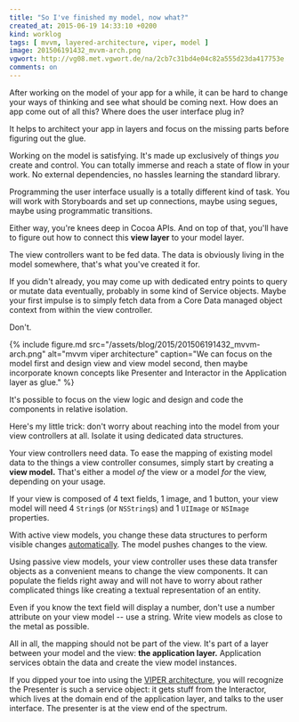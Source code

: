 ```yaml
---
title: "So I've finished my model, now what?"
created_at: 2015-06-19 14:33:10 +0200
kind: worklog
tags: [ mvvm, layered-architecture, viper, model ]
image: 201506191432_mvvm-arch.png
vgwort: http://vg08.met.vgwort.de/na/2cb7c31bd4e04c82a555d23da417753e
comments: on
---
```


After working on the model of your app for a while,  it can be hard to change your ways of thinking and see what should be coming next. How does an app come out of all this? Where does the user interface plug in?

It helps to architect your app in layers and focus on the missing parts before figuring out the glue.

Working on the model is satisfying. It's made up exclusively of things *you* create and control. You can totally immerse and reach a state of flow in your work. No external dependencies, no hassles learning the standard library.

Programming the user interface usually is a totally different kind of task. You will work with Storyboards and set up connections, maybe using segues, maybe using programmatic transitions.

Either way, you're knees deep in Cocoa APIs. And on top of that, you'll have to figure out how to connect this **view layer** to your model layer.

The view controllers want to be fed data. The data is obviously living in the model somewhere, that's what you've created it for.

If you didn't already, you may come up with dedicated entry points to query or mutate data eventually, probably in some kind of Service objects. Maybe your first impulse is to simply fetch data from a Core Data managed object context from within the view controller.

Don't.

{% include figure.md src="/assets/blog/2015/201506191432_mvvm-arch.png" alt="mvvm viper architecture" caption="We can focus on the model first and design view and view model second, then maybe incorporate known concepts like Presenter and Interactor in the Application layer as glue." %}

It's possible to focus on the view logic and design and code the components in relative isolation.

Here's my little trick: don't worry about reaching into the model from your view controllers at all. Isolate it using dedicated data structures.

Your view controllers need data. To ease the mapping of existing model data to the things a view controller consumes, simply start by creating a **view model.** That's either a model _of_ the view or a model _for_ the view, depending on your usage.

If your view is composed of 4 text fields, 1 image, and 1 button, your view model will need 4 `String`s (or `NSString`s) and 1 `UIImage` or `NSImage` properties.

With active view models, you change these data structures to perform visible changes [automatically](http://christiantietze.de/posts/2014/12/mvvm-in-swift/). The model pushes changes to the view.

Using passive view models, your view controller uses these data transfer objects as a convenient means to change the view components. It can populate the fields right away and will not have to worry about rather complicated things like creating a textual representation of an entity.

Even if you know the text field will display a number, don't use a number attribute on your view model -- use a string. Write view models as close to the metal as possible.

All in all, the mapping should not be part of the view. It's part of a layer between your model and the view: **the application layer.** Application services obtain the data and create the view model instances.

If you dipped your toe into using the [VIPER architecture](http://christiantietze.de/posts/2015/03/viper-ios/), you will recognize the Presenter is such a service object: it gets stuff from the Interactor, which lives at the domain end of the application layer, and talks to the user interface. The presenter is at the view end of the spectrum.

